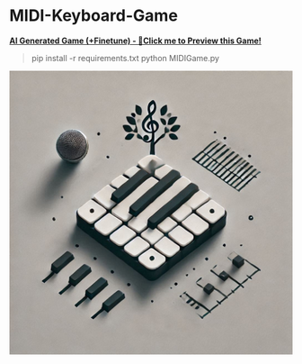 # MIDI-Keyboard-Game
**[AI Generated Game (+Finetune) - 🥳Click me to Preview this Game!](https://youtu.be/vLZAhojmxgc)**
> pip install -r requirements.txt
> python MIDIGame.py

![](Logo.png)

